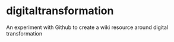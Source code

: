 # digitaltransformation
An experiment with Github to create a wiki resource around digital transformation
